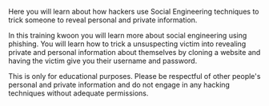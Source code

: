 Here you will learn about how hackers use Social Engineering techniques to trick someone to reveal personal and private information.

In this training kwoon you will learn more about social engineering using phishing. You will learn how to trick a unsuspecting victim into revealing private and personal information about themselves by cloning a website and having the victim give you their username and password.  

This is only for educational purposes. Please be respectful of other people's personal and private information and do not engage in any hacking techniques without adequate permissions.
